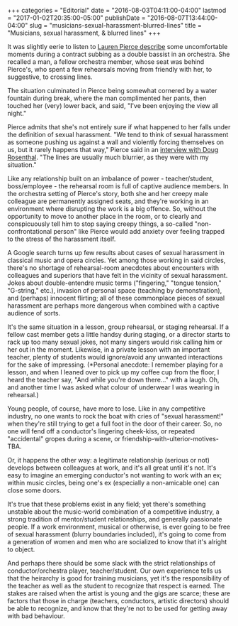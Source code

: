 +++
categories = "Editorial"
date = "2016-08-03T04:11:00-04:00"
lastmod = "2017-01-02T20:35:00-05:00"
publishDate = "2016-08-07T13:44:00-04:00"
slug = "musicians-sexual-harassment-blurred-lines"
title = "Musicians, sexual harassment, &amp; blurred lines"
+++

It was slightly eerie to listen to [Lauren Pierce describe](http://www.insidethearts.com/audience/going-confidently-in-the-direction-of-her-dreams/) some uncomfortable moments during a contract subbing as a double bassist in an orchestra. She recalled a man, a fellow orchestra member, whose seat was behind Pierce's, who spent a few rehearsals moving from friendly with her, to suggestive, to crossing lines.

The situation culminated in Pierce being somewhat cornered by a water fountain during break, where the man complimented her pants, then touched her (very) lower back, and said, "I've been enjoying the view all night."

Pierce admits that she's not entirely sure if what happened to her falls under the definition of sexual harassment. "We tend to think of sexual harassment as someone pushing us against a wall and violently forcing themselves on us, but it rarely happens that way," Pierce said in an [interview with Doug Rosenthal](http://www.insidethearts.com/audience/going-confidently-in-the-direction-of-her-dreams/). "The lines are usually much blurrier, as they were with my situation."

Like any relationship built on an imbalance of power - teacher/student, boss/employee - the rehearsal room is full of captive audience members. In the orchestra setting of Pierce's story, both she and her creepy male colleague are permanently assigned seats, and they're working in an environment where disrupting the work is a big offence. So, without the opportunity to move to another place in the room, or to clearly and conspicuously tell him to stop saying creepy things, a so-called "non-confrontational person" like Pierce would add anxiety over feeling trapped to the stress of the harassment itself.

A Google search turns up few results about cases of sexual harassment in classical music and opera circles. Yet among those working in said circles, there's no shortage of rehearsal-room anecdotes about encounters with colleagues and superiors that have felt in the vicinity of sexual harassment. Jokes about double-entendre music terms ("fingering," "tongue tension," "G-string," etc.), invasion of personal space (teaching by demonstration), and (perhaps) innocent flirting; all of these commonplace pieces of sexual harassment are perhaps more dangerous when combined with a captive audience of sorts. 


It's the same situation in a lesson, group rehearsal, or staging rehearsal. If a fellow cast member gets a little handsy during staging, or a director starts to rack up too many sexual jokes, not many singers would risk calling him or her out in the moment. Likewise, in a private lesson with an important teacher, plenty of students would ignore/avoid any unwanted interactions for the sake of impressing. (\*Personal anecdote: I remember playing for a lesson, and when I leaned over to pick up my coffee cup from the floor, I heard the teacher say, "And while you're down there..." with a laugh. Oh, and another time I was asked what colour of underwear I was wearing in rehearsal.)

Young people, of course, have more to lose. Like in any competitive industry, no one wants to rock the boat with cries of "sexual harassment!" when they're still trying to get a full foot in the door of their career. So, no one will fend off a conductor's lingering cheek-kiss, or repeated "accidental" gropes during a scene, or friendship-with-ulterior-motives-TBA.

Or, it happens the other way: a legitimate relationship (serious or not) develops between colleagues at work, and it's all great until it's not. It's easy to imagine an emerging conductor's not wanting to work with an ex; within music circles, being one's ex (especially a non-amicable one) can close some doors.

It's true that these problems exist in any field; yet there's something unstable about the music-world combination of a competitive industry, a strong tradition of mentor/student relationships, and generally passionate people. If a work environment, musical or otherwise, is ever going to be free of sexual harassment (blurry boundaries included), it's going to come from a generation of women and men who are socialized to know that it's alright to object.

And perhaps there should be some slack with the strict relationships of conductor/orchestra player, teacher/student. Our own experience tells us that the heirarchy is good for training musicians, yet it's the responsibility of the teacher as well as the student to recognize that respect is earned. The stakes are raised when the artist is young and the gigs are scarce; these are factors that those in charge (teachers, conductors, artistic directors) should be able to recognize, and know that they're not to be used for getting away with bad behaviour.
